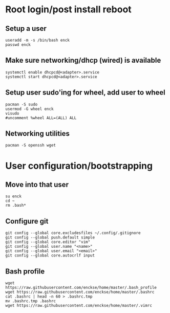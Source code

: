 # Root login/post install reboot

## Setup a user
```
useradd -m -s /bin/bash enck
passwd enck
```

## Make sure networking/dhcp (wired) is available
```
systemctl enable dhcpcd@<adapter>.service
systemctl start dhcpcd@<adapter>.service
```

## Setup user sudo'ing for wheel, add user to wheel
```
pacman -S sudo
usermod -G wheel enck
visudo
#uncomment %wheel ALL=(ALL) ALL
```

## Networking utilities
```
pacman -S openssh wget
```

# User configuration/bootstrapping


## Move into that user
```
su enck
cd ~
rm .bash*
```

## Configure git
```
git config --global core.excludesfiles ~/.config/.gitignore
git config --global push.default simple
git config --global core.editor "vim"
git config --global user.name "<name>"
git config --global user.email "<email>"
git config --global core.autocrlf input
```

## Bash profile
```
wget https://raw.githubusercontent.com/enckse/home/master/.bash_profile
wget https://raw.githubusercontent.com/enckse/home/master/.bashrc
cat .bashrc | head -n 60 > .bashrc.tmp
mv .bashrc.tmp .bashrc
wget https://raw.githubusercontent.com/enckse/home/master/.vimrc
```
